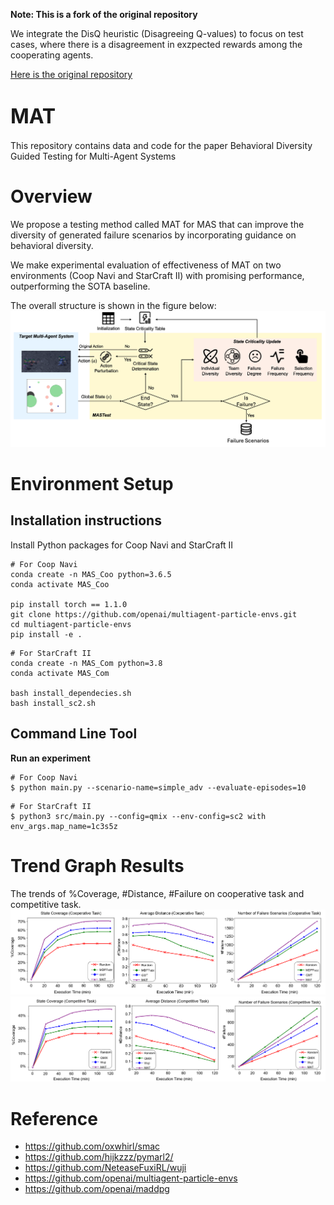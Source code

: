 **Note: This is a fork of the original repository**

We integrate the DisQ heuristic (Disagreeing Q-values) to focus on test cases, where there is a disagreement in exzpected rewards among the cooperating agents.

[Here is the original repository](https://github.com/issta24/ISSTA24_MAT)


# <font size=6>MAT</font>
This repository contains data and code for the paper Behavioral Diversity Guided Testing for Multi-Agent Systems

# Overview

We propose a testing method called MAT for MAS that can improve the diversity of generated failure scenarios by incorporating guidance on behavioral diversity. 

We make experimental evaluation of effectiveness of MAT on two environments (Coop Navi and StarCraft II) with promising performance, outperforming the SOTA baseline.

The overall structure is shown in the figure below:
![图片](images/overview.png)

# Environment Setup
## Installation instructions

Install Python packages for Coop Navi and StarCraft II 

```shell
# For Coop Navi
conda create -n MAS_Coo python=3.6.5
conda activate MAS_Coo

pip install torch == 1.1.0
git clone https://github.com/openai/multiagent-particle-envs.git
cd multiagent-particle-envs
pip install -e .

```

```shell
# For StarCraft II
conda create -n MAS_Com python=3.8
conda activate MAS_Com

bash install_dependecies.sh
bash install_sc2.sh
```


## Command Line Tool

**Run an experiment**

```shell
# For Coop Navi
$ python main.py --scenario-name=simple_adv --evaluate-episodes=10
```

```shell
# For StarCraft II
$ python3 src/main.py --config=qmix --env-config=sc2 with env_args.map_name=1c3s5z
```


# Trend Graph Results
The trends of \%Coverage, #Distance, #Failure on cooperative task and competitive task.
![图片](images/trend_coo.png)
![图片](images/trend_com.png)



# Reference
- https://github.com/oxwhirl/smac
- https://github.com/hijkzzz/pymarl2/
- https://github.com/NeteaseFuxiRL/wuji
- https://github.com/openai/multiagent-particle-envs
- https://github.com/openai/maddpg
